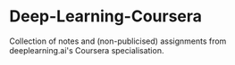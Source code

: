 # Deep-Learning-Coursera
Collection of notes and (non-publicised) assignments from deeplearning.ai's Coursera specialisation.
